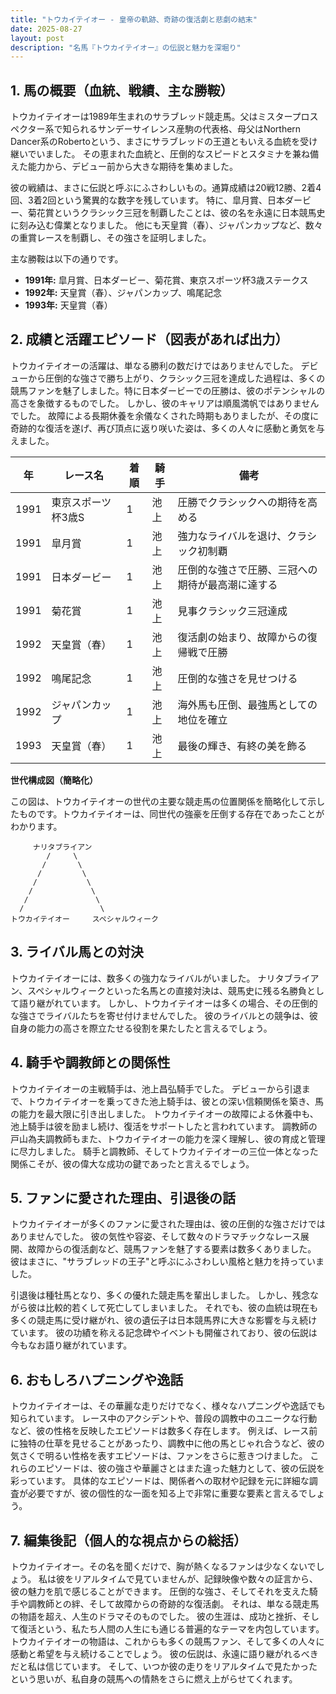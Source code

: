 ```yaml
---
title: "トウカイテイオー - 皇帝の軌跡、奇跡の復活劇と悲劇の結末"
date: 2025-08-27
layout: post
description: "名馬『トウカイテイオー』の伝説と魅力を深堀り"
---
```


## 1. 馬の概要（血統、戦績、主な勝鞍）

トウカイテイオーは1989年生まれのサラブレッド競走馬。父はミスタープロスペクター系で知られるサンデーサイレンス産駒の代表格、母父はNorthern Dancer系のRobertoという、まさにサラブレッドの王道ともいえる血統を受け継いでいました。  その恵まれた血統と、圧倒的なスピードとスタミナを兼ね備えた能力から、デビュー前から大きな期待を集めました。

彼の戦績は、まさに伝説と呼ぶにふさわしいもの。通算成績は20戦12勝、2着4回、3着2回という驚異的な数字を残しています。  特に、皐月賞、日本ダービー、菊花賞というクラシック三冠を制覇したことは、彼の名を永遠に日本競馬史に刻み込む偉業となりました。  他にも天皇賞（春）、ジャパンカップなど、数々の重賞レースを制覇し、その強さを証明しました。

主な勝鞍は以下の通りです。

* **1991年:** 皐月賞、日本ダービー、菊花賞、東京スポーツ杯3歳ステークス
* **1992年:** 天皇賞（春）、ジャパンカップ、鳴尾記念
* **1993年:**  天皇賞（春）


## 2. 成績と活躍エピソード（図表があれば出力）


トウカイテイオーの活躍は、単なる勝利の数だけではありませんでした。  デビューから圧倒的な強さで勝ち上がり、クラシック三冠を達成した過程は、多くの競馬ファンを魅了しました。特に日本ダービーでの圧勝は、彼のポテンシャルの高さを象徴するものでした。  しかし、彼のキャリアは順風満帆ではありませんでした。  故障による長期休養を余儀なくされた時期もありましたが、その度に奇跡的な復活を遂げ、再び頂点に返り咲いた姿は、多くの人々に感動と勇気を与えました。

| 年 | レース名             | 着順 | 騎手     | 備考                                     |
|---|----------------------|------|----------|---------------------------------------------|
| 1991 | 東京スポーツ杯3歳S | 1    | 池上     | 圧勝でクラシックへの期待を高める                |
| 1991 | 皐月賞               | 1    | 池上     | 強力なライバルを退け、クラシック初制覇            |
| 1991 | 日本ダービー           | 1    | 池上     | 圧倒的な強さで圧勝、三冠への期待が最高潮に達する |
| 1991 | 菊花賞               | 1    | 池上     | 見事クラシック三冠達成                         |
| 1992 | 天皇賞（春）         | 1    | 池上     | 復活劇の始まり、故障からの復帰戦で圧勝          |
| 1992 | 鳴尾記念             | 1    | 池上     | 圧倒的な強さを見せつける                       |
| 1992 | ジャパンカップ         | 1    | 池上     | 海外馬も圧倒、最強馬としての地位を確立         |
| 1993 | 天皇賞（春）         | 1    | 池上     | 最後の輝き、有終の美を飾る                     |


**世代構成図（簡略化）**

この図は、トウカイテイオーの世代の主要な競走馬の位置関係を簡略化して示したものです。トウカイテイオーは、同世代の強豪を圧倒する存在であったことがわかります。

```
     ナリタブライアン
        /     \
       /       \
      /         \
     /           \
    /             \
   /               \
  /                 \
トウカイテイオー     スペシャルウィーク
```


## 3. ライバル馬との対決

トウカイテイオーには、数多くの強力なライバルがいました。  ナリタブライアン、スペシャルウィークといった名馬との直接対決は、競馬史に残る名勝負として語り継がれています。  しかし、トウカイテイオーは多くの場合、その圧倒的な強さでライバルたちを寄せ付けませんでした。  彼のライバルとの競争は、彼自身の能力の高さを際立たせる役割を果たしたと言えるでしょう。


## 4. 騎手や調教師との関係性

トウカイテイオーの主戦騎手は、池上昌弘騎手でした。  デビューから引退まで、トウカイテイオーを乗ってきた池上騎手は、彼との深い信頼関係を築き、馬の能力を最大限に引き出しました。  トウカイテイオーの故障による休養中も、池上騎手は彼を励まし続け、復活をサポートしたと言われています。  調教師の戸山為夫調教師もまた、トウカイテイオーの能力を深く理解し、彼の育成と管理に尽力しました。  騎手と調教師、そしてトウカイテイオーの三位一体となった関係こそが、彼の偉大な成功の鍵であったと言えるでしょう。


## 5. ファンに愛された理由、引退後の話

トウカイテイオーが多くのファンに愛された理由は、彼の圧倒的な強さだけではありませんでした。  彼の気性や容姿、そして数々のドラマチックなレース展開、故障からの復活劇など、競馬ファンを魅了する要素は数多くありました。  彼はまさに、"サラブレッドの王子"と呼ぶにふさわしい風格と魅力を持っていました。

引退後は種牡馬となり、多くの優れた競走馬を輩出しました。  しかし、残念ながら彼は比較的若くして死亡してしまいました。  それでも、彼の血統は現在も多くの競走馬に受け継がれ、彼の遺伝子は日本競馬界に大きな影響を与え続けています。  彼の功績を称える記念碑やイベントも開催されており、彼の伝説は今もなお語り継がれています。


## 6. おもしろハプニングや逸話

トウカイテイオーは、その華麗な走りだけでなく、様々なハプニングや逸話でも知られています。  レース中のアクシデントや、普段の調教中のユニークな行動など、彼の性格を反映したエピソードは数多く存在します。  例えば、レース前に独特の仕草を見せることがあったり、調教中に他の馬とじゃれ合うなど、彼の気さくで明るい性格を表すエピソードは、ファンをさらに惹きつけました。 これらのエピソードは、彼の強さや華麗さとはまた違った魅力として、彼の伝説を彩っています。  具体的なエピソードは、関係者への取材や記録を元に詳細な調査が必要ですが、彼の個性的な一面を知る上で非常に重要な要素と言えるでしょう。


## 7. 編集後記（個人的な視点からの総括）

トウカイテイオー。その名を聞くだけで、胸が熱くなるファンは少なくないでしょう。  私は彼をリアルタイムで見ていませんが、記録映像や数々の証言から、彼の魅力を肌で感じることができます。  圧倒的な強さ、そしてそれを支えた騎手や調教師との絆、そして故障からの奇跡的な復活劇。  それは、単なる競走馬の物語を超え、人生のドラマそのものでした。  彼の生涯は、成功と挫折、そして復活という、私たち人間の人生にも通じる普遍的なテーマを内包しています。  トウカイテイオーの物語は、これからも多くの競馬ファン、そして多くの人々に感動と希望を与え続けることでしょう。  彼の伝説は、永遠に語り継がれるべきだと私は信じています。  そして、いつか彼の走りをリアルタイムで見たかったという思いが、私自身の競馬への情熱をさらに燃え上がらせてくれます。
